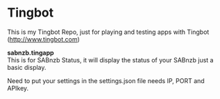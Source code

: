 # Tingbot

This is my Tingbot Repo, just for playing and testing apps with Tingbot (http://www.tingbot.com)

<b>sabnzb.tingapp</b><br>
This is for SABnzb Status, it will display the status of your SABnzb just a basic display.

Need to put your settings in the settings.json file needs IP, PORT and APIkey.
